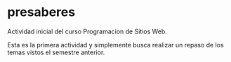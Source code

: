 # presaberes
Actividad inicial del curso Programacion de Sitios Web.

Esta es la primera actividad y simplemente busca realizar un repaso de los temas
vistos el semestre anterior.
